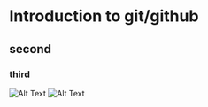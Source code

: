 # Introduction to git/github
## second
### third
![Alt Text](https://media.giphy.com/media/vFKqnCdLPNOKc/giphy.gif)
![Alt Text](https://i.gifer.com/2GU.gif)